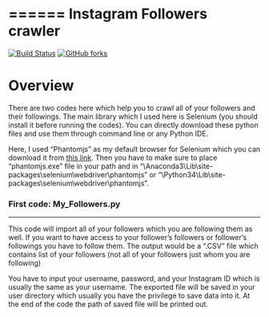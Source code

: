 ======
Instagram Followers crawler
======

[![Build Status]( https://img.shields.io/badge/Python-3.4%20and%203.5%20and%203.6-blue.svg)](https://www.python.org)
[![GitHub forks](https://img.shields.io/badge/Issues-0%20open-green.svg)](https://www.python.org)

Overview
========
There are two codes here which help you to crawl all of your followers and their followings. The main library which I used here is Selenium (you should install it before running the codes).
You can directly download these python files and use them through command line or any Python IDE. 

Here, I used “Phantomjs” as my default browser for Selenium which you can download it from [this link](http://phantomjs.org/download.html). Then you have to make sure to place “phantomjs.exe” file in your path and in “\Anaconda3\Lib\site-packages\selenium\webdriver\phantomjs” or “\Python34\Lib\site-packages\selenium\webdriver\phantomjs”.

### First code: My_Followers.py
----------------------

This code will import all of your followers which you are following them as well. If you want to have access to your follower’s followers or follower’s followings you have to follow them. The output would be a “.CSV” file which contains list of your followers (not all of your followers just whom you are following)

You have to input your username, password, and your Instagram ID which is usually the same as your username. The exported file will be saved in your user directory which usually you have the privilege to save data into it. At the end of the code the path of saved file will be printed out.
